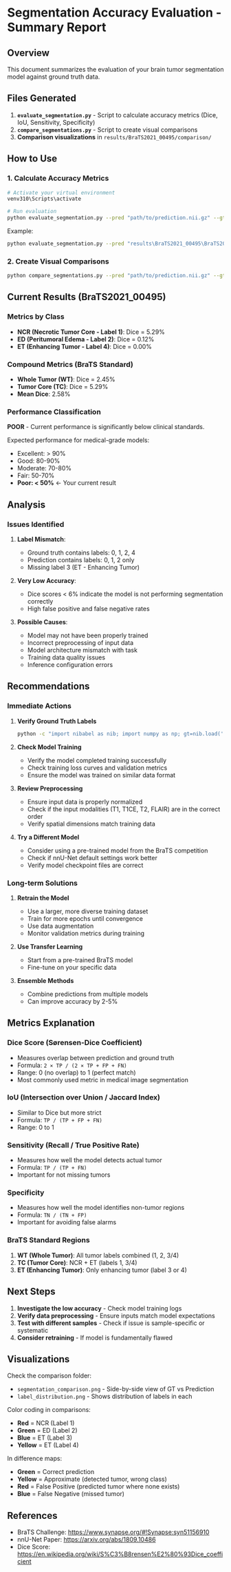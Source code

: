 # Segmentation Accuracy Evaluation - Summary Report

## Overview
This document summarizes the evaluation of your brain tumor segmentation model against ground truth data.

## Files Generated
1. **`evaluate_segmentation.py`** - Script to calculate accuracy metrics (Dice, IoU, Sensitivity, Specificity)
2. **`compare_segmentations.py`** - Script to create visual comparisons
3. **Comparison visualizations** in `results/BraTS2021_00495/comparison/`

## How to Use

### 1. Calculate Accuracy Metrics
```bash
# Activate your virtual environment
venv310\Scripts\activate

# Run evaluation
python evaluate_segmentation.py --pred "path/to/prediction.nii.gz" --gt "path/to/ground_truth.nii.gz"
```

Example:
```bash
python evaluate_segmentation.py --pred "results\BraTS2021_00495\BraTS2021_00495.nii.gz" --gt "sample_data\BraTS2021_sample\BraTS2021_00495_seg.nii.gz"
```

### 2. Create Visual Comparisons
```bash
python compare_segmentations.py --pred "path/to/prediction.nii.gz" --gt "path/to/ground_truth.nii.gz" --output "output/directory"
```

## Current Results (BraTS2021_00495)

### Metrics by Class
- **NCR (Necrotic Tumor Core - Label 1)**: Dice = 5.29%
- **ED (Peritumoral Edema - Label 2)**: Dice = 0.12%
- **ET (Enhancing Tumor - Label 4)**: Dice = 0.00%

### Compound Metrics (BraTS Standard)
- **Whole Tumor (WT)**: Dice = 2.45%
- **Tumor Core (TC)**: Dice = 5.29%
- **Mean Dice**: 2.58%

### Performance Classification
**POOR** - Current performance is significantly below clinical standards.

Expected performance for medical-grade models:
- Excellent: > 90%
- Good: 80-90%
- Moderate: 70-80%
- Fair: 50-70%
- **Poor: < 50%** ← Your current result

## Analysis

### Issues Identified
1. **Label Mismatch**: 
   - Ground truth contains labels: 0, 1, 2, 4
   - Prediction contains labels: 0, 1, 2 only
   - Missing label 3 (ET - Enhancing Tumor)

2. **Very Low Accuracy**: 
   - Dice scores < 6% indicate the model is not performing segmentation correctly
   - High false positive and false negative rates

3. **Possible Causes**:
   - Model may not have been properly trained
   - Incorrect preprocessing of input data
   - Model architecture mismatch with task
   - Training data quality issues
   - Inference configuration errors

## Recommendations

### Immediate Actions

1. **Verify Ground Truth Labels**
   ```bash
   python -c "import nibabel as nib; import numpy as np; gt=nib.load('sample_data/BraTS2021_sample/BraTS2021_00495_seg.nii.gz'); print('Unique labels:', np.unique(gt.get_fdata()))"
   ```

2. **Check Model Training**
   - Verify the model completed training successfully
   - Check training loss curves and validation metrics
   - Ensure the model was trained on similar data format

3. **Review Preprocessing**
   - Ensure input data is properly normalized
   - Check if the input modalities (T1, T1CE, T2, FLAIR) are in the correct order
   - Verify spatial dimensions match training data

4. **Try a Different Model**
   - Consider using a pre-trained model from the BraTS competition
   - Check if nnU-Net default settings work better
   - Verify model checkpoint files are correct

### Long-term Solutions

1. **Retrain the Model**
   - Use a larger, more diverse training dataset
   - Train for more epochs until convergence
   - Use data augmentation
   - Monitor validation metrics during training

2. **Use Transfer Learning**
   - Start from a pre-trained BraTS model
   - Fine-tune on your specific data

3. **Ensemble Methods**
   - Combine predictions from multiple models
   - Can improve accuracy by 2-5%

## Metrics Explanation

### Dice Score (Sørensen-Dice Coefficient)
- Measures overlap between prediction and ground truth
- Formula: `2 × TP / (2 × TP + FP + FN)`
- Range: 0 (no overlap) to 1 (perfect match)
- Most commonly used metric in medical image segmentation

### IoU (Intersection over Union / Jaccard Index)
- Similar to Dice but more strict
- Formula: `TP / (TP + FP + FN)`
- Range: 0 to 1

### Sensitivity (Recall / True Positive Rate)
- Measures how well the model detects actual tumor
- Formula: `TP / (TP + FN)`
- Important for not missing tumors

### Specificity
- Measures how well the model identifies non-tumor regions
- Formula: `TN / (TN + FP)`
- Important for avoiding false alarms

### BraTS Standard Regions
1. **WT (Whole Tumor)**: All tumor labels combined (1, 2, 3/4)
2. **TC (Tumor Core)**: NCR + ET (labels 1, 3/4)
3. **ET (Enhancing Tumor)**: Only enhancing tumor (label 3 or 4)

## Next Steps

1. **Investigate the low accuracy** - Check model training logs
2. **Verify data preprocessing** - Ensure inputs match model expectations
3. **Test with different samples** - Check if issue is sample-specific or systematic
4. **Consider retraining** - If model is fundamentally flawed

## Visualizations

Check the comparison folder:
- `segmentation_comparison.png` - Side-by-side view of GT vs Prediction
- `label_distribution.png` - Shows distribution of labels in each

Color coding in comparisons:
- **Red** = NCR (Label 1)
- **Green** = ED (Label 2)
- **Blue** = ET (Label 3)
- **Yellow** = ET (Label 4)

In difference maps:
- **Green** = Correct prediction
- **Yellow** = Approximate (detected tumor, wrong class)
- **Red** = False Positive (predicted tumor where none exists)
- **Blue** = False Negative (missed tumor)

## References
- BraTS Challenge: https://www.synapse.org/#!Synapse:syn51156910
- nnU-Net Paper: https://arxiv.org/abs/1809.10486
- Dice Score: https://en.wikipedia.org/wiki/S%C3%B8rensen%E2%80%93Dice_coefficient
